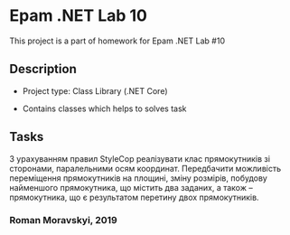 # Epam .NET Lab 10

This project is a part of homework for Epam .NET Lab #10

## Description

- Project type: Class Library (.NET Core)

- Contains classes which helps to solves task

## Tasks
З урахуванням правил StyleCop реалізувати клас прямокутників зі сторонами, паралельними осям координат. Передбачити
можливість переміщення прямокутників на площині, зміну розмірів, побудову найменшого прямокутника, що містить два
заданих, а також – прямокутника, що є результатом перетину двох прямокутників.

### Roman Moravskyi, 2019
